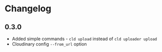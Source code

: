 # Changelog

## 0.3.0

- Added simple commands - `cld upload` instead of `cld uploader upload`
- Cloudinary config `--from_url` option

